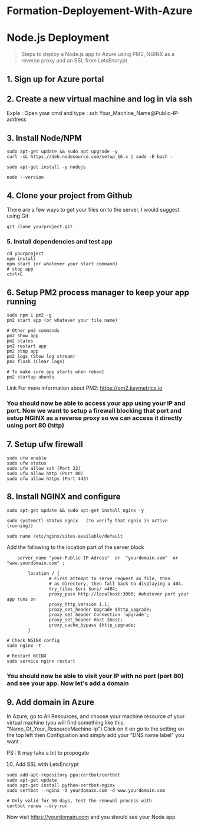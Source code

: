 # Formation-Deployement-With-Azure

# Node.js Deployment

> Steps to deploy a Node.js app to Azure using PM2, NGINX as a reverse proxy and an SSL from LetsEncrypt

## 1. Sign up for Azure portal

## 2. Create a new virtual machine and log in via ssh
Exple : Open your cmd and type : ssh Your_Machine_Name@Public-IP-address


## 3. Install Node/NPM
```
sudo apt-get update && sudo apt upgrade -y
curl -sL https://deb.nodesource.com/setup_16.x | sudo -E bash -

sudo apt-get install -y nodejs

node --version
```

## 4. Clone your project from Github
There are a few ways to get your files on to the server, I would suggest using Git
```
git clone yourproject.git
```

### 5. Install dependencies and test app
```
cd yourproject
npm install
npm start (or whatever your start command)
# stop app
ctrl+C
```
## 6. Setup PM2 process manager to keep your app running
```
sudo npm i pm2 -g
pm2 start app (or whatever your file name)

# Other pm2 commands
pm2 show app
pm2 status
pm2 restart app
pm2 stop app
pm2 logs (Show log stream)
pm2 flush (Clear logs)

# To make sure app starts when reboot
pm2 startup ubuntu
```
Link For more information about PM2: https://pm2.keymetrics.io

### You should now be able to access your app using your IP and port. Now we want to setup a firewall blocking that port and setup NGINX as a reverse proxy so we can access it directly using port 80 (http)

## 7. Setup ufw firewall
```
sudo ufw enable
sudo ufw status
sudo ufw allow ssh (Port 22)
sudo ufw allow http (Port 80)
sudo ufw allow https (Port 443)
```

## 8. Install NGINX and configure
```
sudo apt-get update && sudo apt-get install nginx -y

sudo systemctl status ngnix   (To verify that ngnix is active (running))

sudo nano /etc/nginx/sites-available/default
```
Add the following to the location part of the server block
```
    server_name "your-Public-IP-Adress"  or  "yourdomain.com"  or  "www.yourdomain.com" ;

        location / {
                # First attempt to serve request as file, then
                # as directory, then fall back to displaying a 404.
                try_files $uri $uri/ =404;
                proxy_pass http://localhost:3000; #whatever port your app runs on
                proxy_http_version 1.1;
                proxy_set_header Upgrade $http_upgrade;
                proxy_set_header Connection 'upgrade';
                proxy_set_header Host $host;
                proxy_cache_bypass $http_upgrade;
        }

```
```
# Check NGINX config
sudo nginx -t

# Restart NGINX
sudo service nginx restart
```

### You should now be able to visit your IP with no port (port 80) and see your app. Now let's add a domain

## 9. Add domain in Azure
In Azure, go to All Resources, and choose your machine resource of your virtual machine (you will find something like this: "Name_Of_Your_ResourceMachine-ip")
Click on it on go to the setting on the top left then Configuation and simply add your "DNS name label" you want .

PS : It may take a bit to propogate

10. Add SSL with LetsEncrypt
```
sudo add-apt-repository ppa:certbot/certbot
sudo apt-get update
sudo apt-get install python-certbot-nginx
sudo certbot --nginx -d yourdomain.com -d www.yourdomain.com

# Only valid for 90 days, test the renewal process with
certbot renew --dry-run
```

Now visit https://yourdomain.com and you should see your Node app
